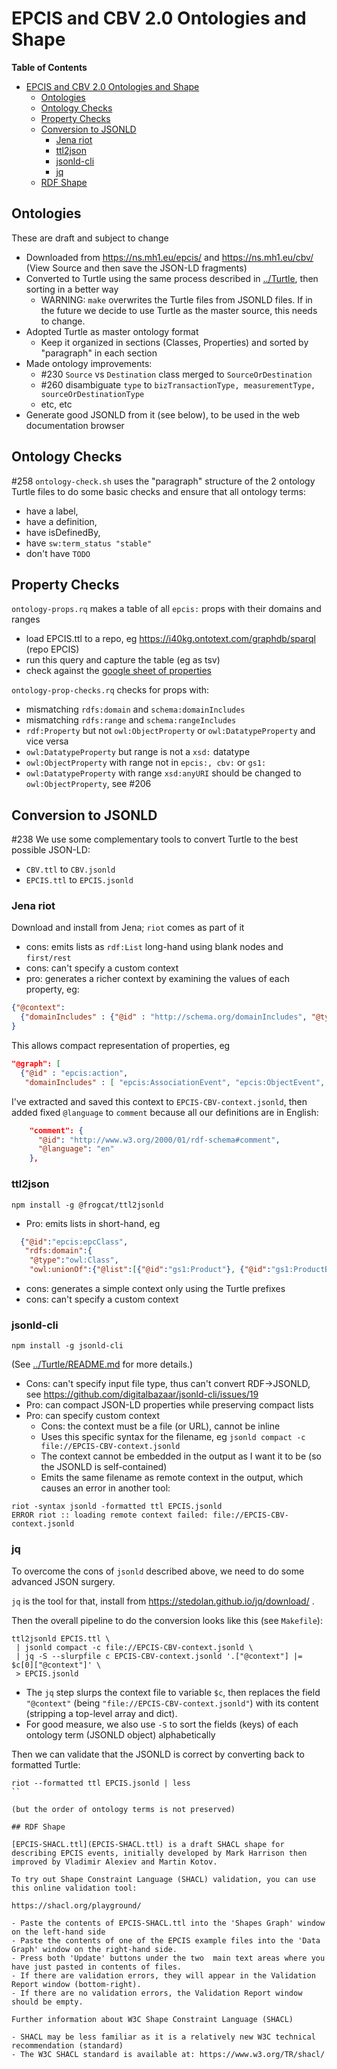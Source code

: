 # EPCIS and CBV 2.0 Ontologies and Shape

<!-- markdown-toc start - Don't edit this section. Run M-x markdown-toc-refresh-toc -->
**Table of Contents**

- [EPCIS and CBV 2.0 Ontologies and Shape](#epcis-and-cbv-20-ontologies-and-shape)
    - [Ontologies](#ontologies)
    - [Ontology Checks](#ontology-checks)
    - [Property Checks](#property-checks)
    - [Conversion to JSONLD](#conversion-to-jsonld)
        - [Jena riot](#jena-riot)
        - [ttl2json](#ttl2json)
        - [jsonld-cli](#jsonld-cli)
        - [jq](#jq)
    - [RDF Shape](#rdf-shape)

<!-- markdown-toc end -->

## Ontologies

These are draft and subject to change

- Downloaded from https://ns.mh1.eu/epcis/ and https://ns.mh1.eu/cbv/ (View Source and then save the JSON-LD fragments)
- Converted to Turtle using the same process described in [../Turtle](../Turtle), then sorting in a better way
  - WARNING: `make` overwrites the Turtle files from JSONLD files. 
    If in the future we decide to use Turtle as the master source, this needs to change.
- Adopted Turtle as master ontology format
  - Keep it organized in sections (Classes, Properties) and sorted by "paragraph" in each section
- Made ontology improvements:
  - #230 `Source` vs `Destination` class merged to `SourceOrDestination`
  - #260 disambiguate `type` to `bizTransactionType, measurementType, sourceOrDestinationType`
  - etc, etc
- Generate good JSONLD from it (see below), to be used in the web documentation browser

## Ontology Checks

#258
`ontology-check.sh` uses the "paragraph" structure of the 2 ontology Turtle files to do some basic checks and ensure that all ontology terms:

- have a label,
- have a definition,
- have isDefinedBy, 
- have `sw:term_status "stable"`
- don't have `TODO`

## Property Checks

`ontology-props.rq` makes a table of all `epcis:` props with their domains and ranges

- load EPCIS.ttl to a repo, eg https://i40kg.ontotext.com/graphdb/sparql (repo EPCIS)
- run this query and capture the table (eg as tsv)
- check against the [google sheet of properties](https://docs.google.com/spreadsheets/d/19lseUd1kHiz48VNtrHXy6kafLTlNzS1GsaYiBqdT4UA/edit#gid=606879607)

`ontology-prop-checks.rq` checks for props with:

- mismatching `rdfs:domain` and `schema:domainIncludes`
- mismatching `rdfs:range` and `schema:rangeIncludes`
- `rdf:Property` but not `owl:ObjectProperty` or `owl:DatatypeProperty` and vice versa
- `owl:DatatypeProperty` but range is not a `xsd:` datatype
- `owl:ObjectProperty` with range not in `epcis:, cbv:` or `gs1:`
- `owl:DatatypeProperty` with range `xsd:anyURI` should be changed to `owl:ObjectProperty`, see #206

## Conversion to JSONLD

#238
We use some complementary tools to convert Turtle to the best possible JSON-LD:

- `CBV.ttl` to `CBV.jsonld`
- `EPCIS.ttl` to `EPCIS.jsonld`

### Jena riot

Download and install from Jena; `riot` comes as part of it

- cons: emits lists as `rdf:List` long-hand using blank nodes and `first/rest`
- cons: can't specify a custom context
- pro: generates a richer context by examining the values of each property, eg:

```json
{"@context":
  {"domainIncludes" : {"@id" : "http://schema.org/domainIncludes", "@type" : "@id"}}
}
```

This allows compact representation of properties, eg
```json
"@graph": [
  {"@id" : "epcis:action", 
   "domainIncludes" : [ "epcis:AssociationEvent", "epcis:ObjectEvent", "epcis:AggregationEvent", "epcis:TransactionEvent" ]}]}
```

I've extracted and saved this context to `EPCIS-CBV-context.jsonld`,
then added fixed `@language` to `comment` because all our definitions are in English:
```json
    "comment": {
      "@id": "http://www.w3.org/2000/01/rdf-schema#comment",
      "@language": "en"
    },
```

### ttl2json

```
npm install -g @frogcat/ttl2jsonld
```

- Pro: emits lists in short-hand, eg

```json
  {"@id":"epcis:epcClass",
   "rdfs:domain":{
    "@type":"owl:Class",
    "owl:unionOf":{"@list":[{"@id":"gs1:Product"}, {"@id":"gs1:ProductBatch"}]}}}
```

- cons: generates a simple context only using the Turtle prefixes
- cons: can't specify a custom context

### jsonld-cli

```
npm install -g jsonld-cli
```
(See [../Turtle/README.md](../Turtle/README.md) for more details.)

- Cons: can't specify input file type, thus can't convert RDF->JSONLD, see https://github.com/digitalbazaar/jsonld-cli/issues/19
- Pro: can compact JSON-LD properties while preserving compact lists
- Pro: can specify custom context
  - Cons: the context must be a file (or URL), cannot be inline
  - Uses this specific syntax for the filename, eg `jsonld compact -c file://EPCIS-CBV-context.jsonld`
  - The context cannot be embedded in the output as I want it to be (so the JSONLD is self-contained)
  - Emits the same filename as remote context in the output, which causes an error in another tool:

```
riot -syntax jsonld -formatted ttl EPCIS.jsonld
ERROR riot :: loading remote context failed: file://EPCIS-CBV-context.jsonld
```

### jq

To overcome the cons of `jsonld` described above, we need to do some advanced JSON surgery.

`jq` is the tool for that, install from https://stedolan.github.io/jq/download/ .

Then the overall pipeline to do the conversion looks like this (see `Makefile`):

```
ttl2jsonld EPCIS.ttl \
 | jsonld compact -c file://EPCIS-CBV-context.jsonld \
 | jq -S --slurpfile c EPCIS-CBV-context.jsonld '.["@context"] |= $c[0]["@context"]' \
 > EPCIS.jsonld
```

- The `jq` step slurps the context file to variable `$c`, then
  replaces the field `"@context"` (being `"file://EPCIS-CBV-context.jsonld"`)
  with its content (stripping a top-level array and dict).
- For good measure, we also use `-S` to sort the fields (keys) of each ontology term (JSONLD object) alphabetically

Then we can validate that the JSONLD is correct by converting back to formatted Turtle:

```
riot --formatted ttl EPCIS.jsonld | less
``

(but the order of ontology terms is not preserved)

## RDF Shape

[EPCIS-SHACL.ttl](EPCIS-SHACL.ttl) is a draft SHACL shape for describing EPCIS events, initially developed by Mark Harrison then improved by Vladimir Alexiev and Martin Kotov.

To try out Shape Constraint Language (SHACL) validation, you can use this online validation tool:

https://shacl.org/playground/

- Paste the contents of EPCIS-SHACL.ttl into the 'Shapes Graph' window on the left-hand side
- Paste the contents of one of the EPCIS example files into the 'Data Graph' window on the right-hand side.
- Press both 'Update' buttons under the two  main text areas where you have just pasted in contents of files.
- If there are validation errors, they will appear in the Validation Report window (bottom-right).
- If there are no validation errors, the Validation Report window should be empty.

Further information about W3C Shape Constraint Language (SHACL)

- SHACL may be less familiar as it is a relatively new W3C technical recommendation (standard)
- The W3C SHACL standard is available at: https://www.w3.org/TR/shacl/
